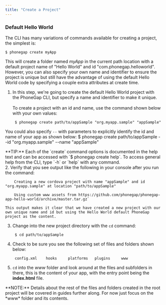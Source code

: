 ```yaml
---
title: "Create a Project"
---
```

### Default Hello World
The CLI has many variations of commands available for creating a project, the simplest is:

  `$ phonegap create myApp`

This will create a folder named *myApp* in the current path location with a default project name of "Hello World" and id "com.phonegap.helloworld". However, you can also specify your own name and identifier to ensure the project is unique but still have the advantage of using the default Hello World code by specifying a couple extra attributes at create time.

1. In this step, we're going to create the default Hello World project with the PhoneGap CLI, but specify a name and identifier to make it unique.
   <br><br>To create a project with an id and name, use the command shown below with your own values:

	  	$ phonegap create path/to/appSample "org.myapp.sample" "appSample"
You could also specify `--` with parameters to explicitly identify the id and name of your app as shown below:
		$ phonegap create path/to/appSample --id "org.myapp.sample" --name "appSample"
  <div class="alert--info">**TIP:** Each of the `create` command options is documented in the help text and can be accessed with `$ phonegap create help`. To access general help from the CLI, type `-h` or `help` with any command.</div>
2. Verify that you see output like the following in your console after you run the command:

		Creating a new cordova project with name "appSample" and id "org.myapp.sample" at location "path/to/appSample"

		Using custom www assets from https://github.com/phonegap/phonegap-app-hello-world/archive/master.tar.gz`

	This output makes it clear that we have created a new project with our own unique name and id but using the Hello World default PhoneGap project as the content.
3. Change into the new project directory with the `cd` command:

		$ cd path/to/appSample

4. Check to be sure you see the following set of files and folders shown below:

		config.xml	  hooks		platforms	plugins		www
5. `cd` into the *www* folder and look around at the files and subfolders in there, this is the content of your app, with the entry point being the **index.html** file.
 <div class="alert--warning">**NOTE:** Details about the rest of the files and folders created in the root project  will be covered in guides further along. For now just focus on the *www* folder and its contents.</div>
